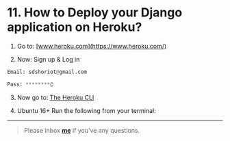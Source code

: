 # 11. How to Deploy your Django application on Heroku?

1. Go to: [www.heroku.com](https://www.heroku.com/)

2. Now: Sign up & Log in 
```python
Email: sdshoriot@gmail.com

Pass: ********@
```
3. Now go to: [The Heroku CLI](https://devcenter.heroku.com/articles/heroku-cli)

4. Ubuntu 16+
Run the following from your terminal:

---

> Please inbox **[me](https://www.facebook.com/shoriot)** if you've any questions.
